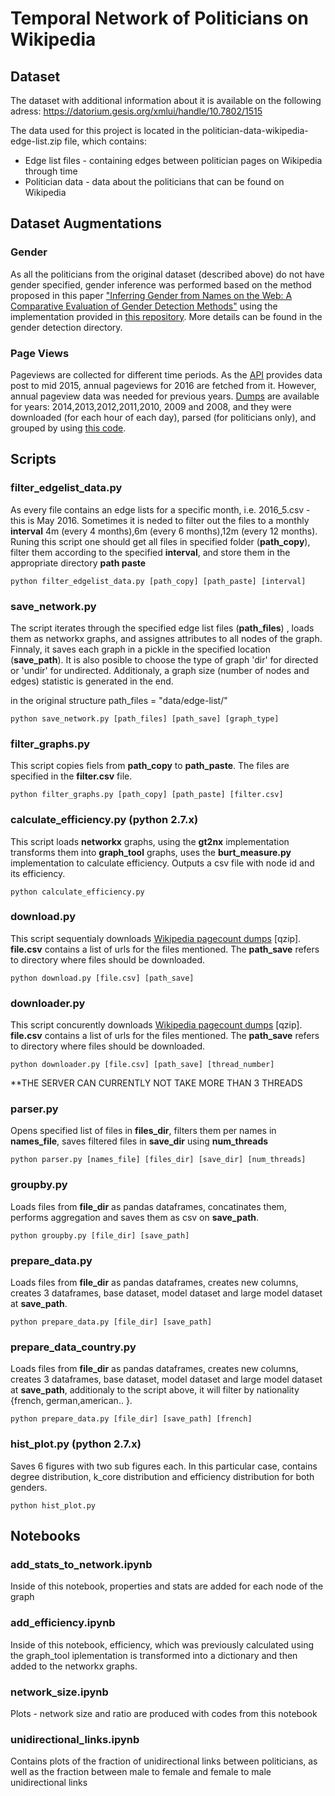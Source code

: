 # Temporal Network of Politicians on Wikipedia

## Dataset

The dataset with additional information about it is available on the following adress: https://datorium.gesis.org/xmlui/handle/10.7802/1515

The data used for this project is located in the politician-data-wikipedia-edge-list.zip file, which contains: 
* Edge list files - containing edges between politician pages on Wikipedia through time
* Politician data - data about the politicians that can be found on Wikipedia

## Dataset Augmentations

### Gender

As all the politicians from the original dataset (described above) do not have gender specified, gender inference was performed based on the method proposed in this paper ["Inferring Gender from Names on the Web: A Comparative Evaluation of Gender Detection Methods"](http://dl.acm.org/citation.cfm?doid=2872518.2889385) using the implementation provided in [this repository](https://github.com/gesiscss/image-gender-inference). More details can be found in the gender detection directory.

### Page Views

Pageviews are collected for different time periods. As the [API](https://wikitech.wikimedia.org/wiki/Analytics/AQS/Pageviews#The_API) provides data post to mid 2015, annual pageviews for 2016 are fetched from it. However, annual pageview data was needed for previous years. [Dumps](https://dumps.wikimedia.org/other/pagecounts-raw/) are available for years: 2014,2013,2012,2011,2010, 2009 and 2008, and they were downloaded (for each hour of each day), parsed (for politicians only), and grouped by using [this code](https://github.com/gesiscss/wiki-download-parse-page-views).  

## Scripts

### filter_edgelist_data.py 

As every file contains an edge lists for a specific month, i.e. 2016_5.csv - this is May 2016. Sometimes it is neded to filter out the files to a monthly **interval** 4m (every 4 months),6m (every 6 months),12m (every 12 months). Runing this script one should get all files in specified folder (**path_copy**), filter them according to the specified **interval**, and store them in the appropriate directory **path paste**

```{r, engine='bash', count_lines}
python filter_edgelist_data.py [path_copy] [path_paste] [interval]
```

### save_network.py 

The script iterates through the specified edge list files (**path_files**) , loads them as networkx graphs, and assignes attributes to all nodes of the graph. Finnaly, it saves each graph in a pickle in the specified location (**save_path**). It is also posible to choose the type of graph 'dir' for directed or 'undir' for undirected. Additionaly, a graph size (number of nodes and edges) statistic is generated in the end.

in the original structure path_files = "data/edge-list/"

```{r, engine='bash', count_lines}
python save_network.py [path_files] [path_save] [graph_type]
```

### filter_graphs.py 

This script copies fiels from **path_copy** to **path_paste**. The files are specified in the **filter.csv** file.

```{r, engine='bash', count_lines}
python filter_graphs.py [path_copy] [path_paste] [filter.csv]
```

### calculate_efficiency.py (python 2.7.x)

This script loads **networkx** graphs, using the **gt2nx** implementation transforms them into **graph_tool** graphs, uses the **burt_measure.py** implementation to calculate efficiency. Outputs a csv file with node id and its efficiency.

```{r, engine='bash', count_lines}
python calculate_efficiency.py
```

### download.py 

This script sequentialy  downloads [Wikipedia pagecount dumps](https://dumps.wikimedia.org/other/pagecounts-raw/) [qzip]. **file.csv** contains a list of urls for the files mentioned. The **path_save** refers to directory where files should be downloaded. 

```{r, engine='bash', count_lines}
python download.py [file.csv] [path_save]
```

### downloader.py 

This script concurently downloads [Wikipedia pagecount dumps](https://dumps.wikimedia.org/other/pagecounts-raw/) [qzip]. **file.csv** contains a list of urls for the files mentioned. The **path_save** refers to directory where files should be downloaded. 

```{r, engine='bash', count_lines}
python downloader.py [file.csv] [path_save] [thread_number]
```
**THE SERVER CAN CURRENTLY NOT TAKE MORE THAN 3 THREADS

### parser.py
Opens specified list of files in **files_dir**, filters them per names in **names_file**, saves filtered files in **save_dir** using **num_threads** 
```{r, engine='bash', count_lines}
python parser.py [names_file] [files_dir] [save_dir] [num_threads]
```

### groupby.py

Loads files from **file_dir** as pandas dataframes, concatinates them, performs aggregation and saves them as csv on **save_path**. 

```{r, engine='bash', count_lines}
python groupby.py [file_dir] [save_path] 
```

### prepare_data.py

Loads files from **file_dir** as pandas dataframes, creates new columns, creates 3 dataframes, base dataset, model dataset and large model dataset at **save_path**. 

```{r, engine='bash', count_lines}
python prepare_data.py [file_dir] [save_path] 
```

### prepare_data_country.py

Loads files from **file_dir** as pandas dataframes, creates new columns, creates 3 dataframes, base dataset, model dataset and large model dataset at **save_path**, additionaly to the script above, it will filter by nationality {french, german,american.. }. 

```{r, engine='bash', count_lines}
python prepare_data.py [file_dir] [save_path] [french] 
```

### hist_plot.py (python 2.7.x)

Saves 6 figures with two sub figures each. In this particular case, contains degree distribution, k_core distribution and efficiency distribution for both genders. 

```{r, engine='bash', count_lines}
python hist_plot.py
```

## Notebooks

### add_stats_to_network.ipynb 

Inside of this notebook, properties and stats are added for each node of the graph

### add_efficiency.ipynb 

Inside of this notebook, efficiency, which was previously calculated using the graph_tool iplementation is transformed into a dictionary and then added to the networkx graphs.

### network_size.ipynb 

Plots - network size and ratio are produced with codes from this notebook

### unidirectional_links.ipynb

Contains plots of the fraction of unidirectional links between politicians, as well as the fraction between male to female and female to male unidirectional links


